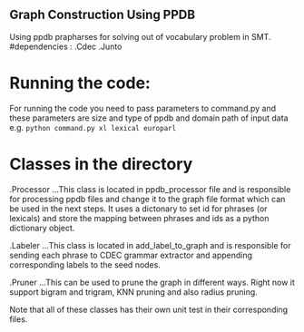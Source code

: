 ## Graph Construction Using PPDB
Using ppdb prapharses for solving out of vocabulary problem in SMT.
#dependencies : 
.Cdec
.Junto


# Running the code:
  For running the code you need to pass parameters to command.py and these parameters are size and type of ppdb and domain path of input data
  e.g. `python command.py xl lexical europarl`
 


Classes in the directory
========================
.Processor
...This class is located in ppdb_processor file and is responsible for processing ppdb files and change it to the graph file format which can be used in the next steps. It uses a dictonary to set id for phrases (or lexicals) and store the mapping between phrases and ids as a python dictionary object.

.Labeler
...This class is located in add_label_to_graph and is responsible for sending each phrase to CDEC grammar extractor and appending corresponding labels to the seed nodes.

.Pruner
...This can be used to prune the graph in different ways. Right now it support bigram and trigram, KNN pruning and also radius pruning.


Note that all of these classes has their own unit test in their corresponding files.

